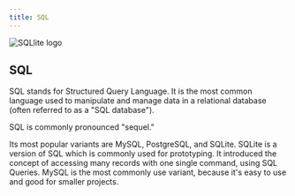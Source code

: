 ```yaml
---
title: SQL
---
```

![SQLlite logo](https://cdn.pixabay.com/photo/2013/09/18/12/13/sqlite-183454_1280.png)
## SQL

SQL stands for Structured Query Language. It is the most common language used to manipulate and manage data in a relational database (often referred to as a "SQL database").

SQL is commonly pronounced "sequel."

Its most popular variants are MySQL, PostgreSQL, and SQLite. SQLite is a version of SQL which is commonly used for prototyping. It introduced the concept of accessing many records with one single command, using SQL Queries. MySQL is the most commonly use variant, because it's easy to use and good for smaller projects. 
